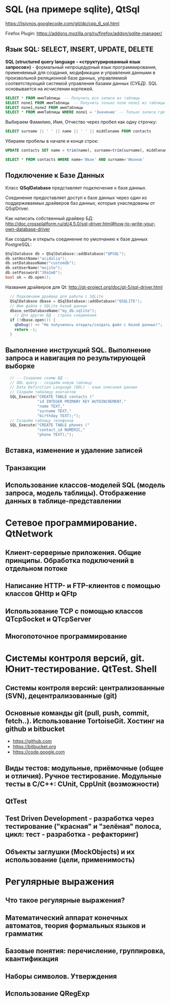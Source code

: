 ﻿SQL (на примере sqlite), QtSql 
==============================

https://lisiynos.googlecode.com/git/dp/cpp_6_sql.html

Firefox Plugin:
https://addons.mozilla.org/ru/firefox/addon/sqlite-manager/


Язык SQL: SELECT, INSERT, UPDATE, DELETE 
----------------------------------------

**SQL (structured query language - «структурированный язык запросов»)** - формальный непроцедурный язык программирования, 
применяемый для создания, модификации и управления данными в произвольной реляционной базе данных, 
управляемой соответствующей системой управления базами данных (СУБД). SQL основывается на исчислении кортежей.

``` sql
SELECT * FROM имяТаблицы  -- Получить все записи из таблицы
SELECT поле1 FROM имяТаблицы  -- Получить только поле поле1 из таблицы
SELECT поле1,поле2 FROM имяТаблицы
SELECT * FROM имяТаблицы WHERE поле1 = 'Значение' -- Только записи где поле1 равно значению 
```

Выбираем Фамилию, Имя, Отчество через пробел как одну строчку:

``` sql
SELECT surname || ' ' || name || ' ' || middlename FROM contacts
```

Убираем пробелы в начале и конце строк:

``` sql
UPDATE contacts SET name = trim(name), surname=trim(surname), middlename=trim(middlename)
```

``` sql
SELECT * FROM contacts WHERE name='Иван' AND surname='Иванов'
```


Подключение к Базе Данных 
-------------------------

Класс **QSqlDatabase** представляет подключение к базе данных.

Соединение предоставляет доступ к базе данных через один из поддерживаемых драйверов баз данных, которые унаследованы от QSqlDriver.

Как написать собственный драйвер БД:
http://doc.crossplatform.ru/qt/4.5.0/sql-driver.html#how-to-write-your-own-database-driver

Как создать и открыть соединение по умолчанию к базе данных PostgreSQL:
``` cpp
QSqlDatabase db = QSqlDatabase::addDatabase("QPSQL");
db.setHostName("acidalia");
db.setDatabaseName("customdb");
db.setUserName("mojito");
db.setPassword("J0a1m8");
bool ok = db.open();
```

Названия драйверов для Qt: http://qt-project.org/doc/qt-5/sql-driver.html
``` cpp
  // Подключаем драйвер для работы с SQLite
  QSqlDatabase dbase = QSqlDatabase::addDatabase("QSQLITE");
  // Имя файла с SQLite базой данных
  dbase.setDatabaseName("my_db.sqlite");
    // Для других БД - строка соединения 
  if (!dbase.open()) {
    qDebug() << "Не получилось открыть/создать файл с базой данных!";
    return -1;
  }
```

Выполнение инструкций SQL. Выполнение запроса и навигация по результирующей выборке
-----------------------------------------------------------------------------------

``` cpp
  // -- Создание схемы БД --
  // DDL query - создаём новую таблицу
  // Data Definition Language (DDL) - язык описания данных
  // Создаём табалицу контактов
  SQL_Execute("CREATE TABLE contacts ("
              "id INTEGER PRIMARY KEY AUTOINCREMENT,"
              "name TEXT,"
              "surname TEXT,"
              "birthday TEXT);");
  // Создаём таблицу телефонов
  SQL_Execute("CREATE TABLE phones ("
              "contact_id NUMERIC,"
              "phone TEXT);");
```

Вставка, изменение и удаление записей 
-------------------------------------

Транзакции 
----------

Использование классов-моделей SQL (модель запроса, модель таблицы). Отображение данных в таблице-представлении 
--------------------------------------------------------------------------------------------------------------



Сетевое программирование. QtNetwork 
===================================

Клиент-серверные приложения. Общие принципы. Обработка подключений в отдельном потоке 
-------------------------------------------------------------------------------------

Написание HTTP- и FTP-клиентов с помощью классов QHttp и QFtp 
-------------------------------------------------------------

Использование TCP с помощью классов QTcpSocket и QTcpServer 
-----------------------------------------------------------

Многопоточное программирование 
------------------------------

Системы контроля версий, git. Юнит-тестирование. QtTest. Shell 
==============================================================

Системы контроля версий: централизованные (SVN), децентрализованные (git)
-------------------------------------------------------------------------

Основные команды git (pull, push, commit, fetch..). Использование TortoiseGit. Хостинг на github и bitbucket 
------------------------------------------------------------------------------------------------------------
* https://github.com
* https://bitbucket.org
* https://code.google.com

Виды тестов: модульные, приёмочные (общее и отличия). Ручное тестирование. Модульные тесты в С/C++: CUnit, CppUnit (возможности) 
--------------------------------------------------------------------------------------------------------------------------------

QtTest 
------

Test Driven Development - разработка через тестирование ("красная" и "зелёная" полоса, цикл: тест - разработка - рефакторинг)
-----------------------------------------------------------------------------------------------------------------------------

Объекты заглушки (MockObjects) и их использование (цели, применимость) 
----------------------------------------------------------------------




Регулярные выражения
====================

Что такое регулярные выражения? 
-------------------------------

Математический аппарат конечных автоматов, теория формальных языков и грамматик 
-------------------------------------------------------------------------------

Базовые понятия: перечисление, группировка, квантификация
---------------------------------------------------------

Наборы символов. Утверждения
----------------------------

Использование QRegExp
---------------------



